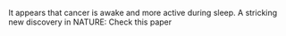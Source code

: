 It appears that cancer is awake and more active during sleep. A stricking new discovery in NATURE: Check this paper

